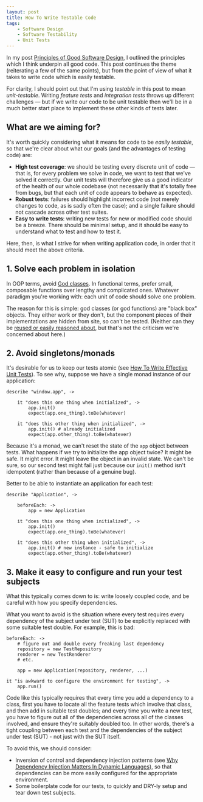 ```yaml
---
layout: post
title: How To Write Testable Code
tags:
    - Software Design
    - Software Testability
    - Unit Tests
---
```


In my post [Principles of Good Software Design](/blog/2012/10/08/principles-of-good-software-design), I outlined the principles which I think underpin all good code.  This post continues the theme (reiterating a few of the same points), but from the point of view of what it takes to write code which is easily testable.

For clarity, I should point out that I'm using *testable* in this post to mean *unit-testable*.  Writing *feature tests* and *integration tests* throws up different challenges &mdash; but if we write our code to be unit testable then we'll be in a much better start place to implement these other kinds of tests later.

## What are we aiming for?

It's worth quickly considering what it means for code to be *easily testable*, so that we're clear about what our goals (and the advantages of testing code) are:

* **High test coverage**: we should be testing every discrete unit of code &mdash; that is, for every problem we solve in code, we want to test that we've solved it correctly.  Our unit tests will therefore give us a good indicator of the health of our whole codebase (not necessarily that it's totally free from bugs, but that each unit of code appears to behave as expected).
* **Robust tests**: failures should highlight incorrect code (not merely changes to code, as is sadly often the case); and a single failure should not cascade across other test suites.
* **Easy to write tests**: writing new tests for new or modified code should be a breeze.  There should be minimal setup, and it should be easy to understand what to test and how to test it.

Here, then, is what I strive for when writing application code, in order that it should meet the above criteria.

## 1. Solve each problem in isolation

In OOP terms, avoid [God classes](http://en.wikipedia.org/wiki/God_object).  In functional terms, prefer small, composable functions over lengthy and complicated ones.  Whatever paradigm you're working with: each unit of code should solve one problem.

The reason for this is simple: god classes (or god functions) are "black box" objects.  They either work or they don't, but the component pieces of their implementations are hidden from site, so can't be tested.  (Neither can they be [reused or easily reasoned about](/blog/2012/10/08/principles-of-good-software-design), but that's not the criticism we're concerned about here.)

## 2. Avoid singletons/monads

It's desirable for us to keep our tests atomic (see [How To Write Effective Unit Tests](/blog/2012/10/12/how-to-write-effective-unit-tests/)).  To see why, suppose we have a single monad instance of our application:

	describe "window.app", ->
	
	    it "does this one thing when initialized", ->
	        app.init()
	        expect(app.one_thing).toBe(whatever)
	        
	    it "does this other thing when initialized", ->
	        app.init() # already initialized
	        expect(app.other_thing).toBe(whatever)
        
Because it's a monad, we can't reset the state of the ```app``` object between tests.  What happens if we try to initialize the app object twice?  It might be safe.  It might error.  It might leave the object in an invalid state.  We can't be sure, so our second test might fail just because our ```init()``` method isn't idempotent (rather than because of a genuine bug).

Better to be able to instantiate an application for each test:

	describe "Application", ->
	
	    beforeEach: ->
	        app = new Application
	        
	    it "does this one thing when initialized", ->
	        app.init()
	        expect(app.one_thing).toBe(whatever)
	        
	    it "does this other thing when initialized", ->
	        app.init() # new instance - safe to initialize
	        expect(app.other_thing).toBe(whatever)

## 3. Make it easy to configure and run your test subjects

What this typically comes down to is: write loosely coupled code, and be careful with how you specify dependencies.

What you want to avoid is the situation where every test requires every dependency of the subject under test (SUT) to be explicitly replaced with some suitable test double.  For example, this is bad:

    beforeEach: ->
        # figure out and double every freaking last dependency
        repository = new TestRepository
        renderer = new TestRenderer        
        # etc.
        
        app = new Application(repository, renderer, ...)
    
    it "is awkward to configure the environment for testing", ->
        app.run()


Code like this typically requires that every time you add a dependency to a class, first you have to locate all the feature tests which involve that class, and then add in suitable test doubles; and every time you write a new test, you have to figure out all of the dependencies across all of the classes involved, and ensure they're suitably doubled too.  In other words, there's a tight coupling between each test and the dependencies of the subject under test (SUT) - not just with the SUT itself.

To avoid this, we should consider:

* Inversion of control and dependency injection patterns (see [Why Dependency Injection Matters In Dynamic Languages](/blog/2012/10/16/why-dependency-injection-matters-in-dynamic-languages/)), so that dependencies can be more easily configured for the appropriate environment.
* Some boilerplate code for our tests, to quickly and DRY-ly setup and tear down test subjects.
